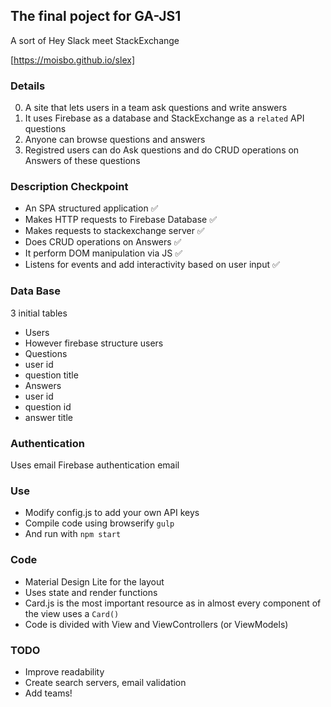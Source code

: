 ## The final poject for GA-JS1

A sort of Hey Slack meet StackExchange

[https://moisbo.github.io/slex]

### Details 

0. A site that lets users in a team ask questions and write answers 
0. It uses Firebase as a database and StackExchange as a `related` API questions
0. Anyone can browse questions and answers
0. Registred users can do Ask questions and do CRUD operations on Answers of these questions

### Description Checkpoint

- An SPA structured application :white_check_mark:
- Makes HTTP requests to Firebase Database :white_check_mark:
- Makes requests to stackexchange server :white_check_mark:
- Does CRUD operations on Answers :white_check_mark:
- It perform DOM manipulation via JS :white_check_mark:
- Listens for events and add interactivity based on user input :white_check_mark:

### Data Base

3 initial tables
- Users
 - However firebase structure users
- Questions
 - user id
 - question title
- Answers
 - user id
 - question id
 - answer title

### Authentication

Uses email Firebase authentication email

### Use

- Modify config.js to add your own API keys
- Compile code using browserify
    `gulp`
- And run with `npm start`

### Code

- Material Design Lite for the layout
- Uses state and render functions
- Card.js is the most important resource as in almost every component of the view uses a `Card()`
- Code is divided with View and ViewControllers (or ViewModels)

### TODO

- Improve readability
- Create search servers, email validation
- Add teams!